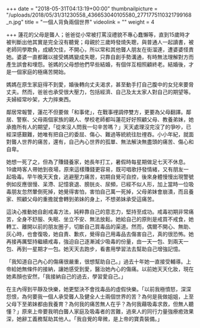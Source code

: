 +++
date = "2018-05-31T04:13:19+00:00"
thumbnailpicture = "/uploads/2018/05/31/31230558_436653040105580_2771775110321799168_n.jpg"
title = "一個人背負兩個世界"
videolink = ""
weight = 4

+++
蓮花的父母是聾人；爸爸從小常被打罵沒禮貌不專心蠢懶等，直到15歲時才被判斷出他其實是完全沒有聽覺；母親於三歲時發燒失聰，與普通人一起讀書，被老師同學欺負，成績欠佳，不開心，所以常和其他聾人朋友在街溜連，遭婆婆怪責她。婆婆一直都難以接受媽媽變成失聰，只靠自創手勢溝通，有時無法理解對方而產生誤會和埋怨。爸媽的父母想他們早些結婚，有個伴互相照顧終老。結婚後，才是一個家庭的極痛苦開始。

媽媽在原生家庭得不到愛，婚後轉向丈夫渴求，甚至動手打自己腹中的女兒來要脅丈夫。然而，爸爸也承受很大壓力，包括經濟、自己及太太家人對自己的期望等。夫婦經常吵架，大力摔東西。

鄰居常報警，蓮花不但要做「和事佬」，在戰事𥚃調停雙方，更要為父母翻譯。鄰居、警察、父母兩個家族的親人、學校老師都叫蓮花好好照顧父母、教養弟妹，她承擔所有人的期望，「從來沒人問我一句辛苦嗎？」天天處理沒完沒了的爭吵，已經深感艱難，她唯有把自己的委屈、傷心、難過等統統往肚𥚃吞。小小年紀，就面對聾人世界的痛苦，還有，自己內心世界的孤單、無法解決無盡頭的痛苦、傷心和自卑。

她想一死了之，但為了賺錢養家，她長年打工，暑假時每星期做足七天不休息。19歲時客人帶她到夜場，原來這樣賺錢更容易，既可唱歌抒發情緒，又有朋友一起吸毒。早午晚天天食，逃避壓力痛苦，初期自覺可自控，後來身體慢慢出現警號例如反應很慢、呆滯、記憶衰退、膀胱炎、尿頻，已經不似人形，加上當時一位吸毒朋友忽然暈倒死掉，她覺得害怕，害怕自己萬一死掉，父母弟妹會崩潰，而且養家、照顧父母的重擔就會轉到弟妹的身上，不想弟妹承受這痛苦。

這決心推動她自創戒毒方法，純粹靠自己的意志力，堅持至成功。戒毒初期非常痛苦，全身不舒服、失眠、坐立不安、無法放鬆。她給自己的原則是戒買不戒食，她轉工、離開以前的朋友圈子，切斷自己買毒品的渠道。然而，偶爾不開心、無助、灰心時，也會復吸，她自責、歉疚，覺得自己用毒品去傷害自己，真的很恐怖。她再接再厲堅持繼續戒毒，強迫自己逐漸減少吸毒的份量，由一天一包、到兩天一包、再到一星期才一包。她天天去跑步，看書用學習法去幫助自己增強記憶。

「我知道自己內心的傷痛很嚴重，很想幫助自己。」過去十年她一直接受輔導。上帝給她無條件的接納，讓她感受到愛，醫治她內心的傷痛。以前她天天化妝，現在她素顏也安然，「我接納自己的過去，學習愛自己。」

在主內得到平靜及快樂，她更堅決不會找毒品的虛假快樂。「以前我極憤怒，深深怨恨，為何要我一個人承受聾人及健全人士兩個世界的苦？為何是我做姐姐，上至父母下至弟妹都由我養育？為何我的痛苦無人在乎？為何我藉吸毒求救，但無人聽懂？」原來上帝要我明白聾人家庭及吸毒者的苦難，過來人的同行力量強療癒效果深，她辭工義務幫助其他人。「我自覺的卑微，是上帝的寶貴裝備。」